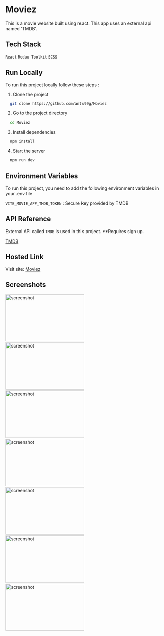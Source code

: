 # Moviez

This is a movie website built using react. This app uses an external api named 'TMDB'.

## Tech Stack

`React` `Redux Toolkit` `SCSS`

<!--
## Features

- Responsive, supperted in all screen sizes

- Advanced sorting in search results

- Added filtration in explore page

- Dynamically rendered background
-->

## Run Locally

To run this project locally follow these steps :

1. Clone the project

```bash
  git clone https://github.com/antu99g/Moviez
```

2. Go to the project directory

```bash
  cd Moviez
```

3. Install dependencies

```bash
  npm install
```

4. Start the server

```bash
  npm run dev
```

## Environment Variables

To run this project, you need to add the following environment variables in your .env file

`VITE_MOVIE_APP_TMDB_TOKEN` : Secure key provided by TMDB

## API Reference

External API called `TMDB` is used in this project. \*\*Requires sign up.

[TMDB](https://www.themoviedb.org/)

## Hosted Link

Visit site: [Moviez](https://moviez-384f35.netlify.app)

## Screenshots

<img src="https://github.com/antu99g/Alarm-Clock/assets/114740896/bd76a811-0925-4ce3-a0c5-552985a2d174" alt="screenshot" height="150" width="250">
&ensp;
<img src="https://github.com/antu99g/Alarm-Clock/assets/114740896/ea8de342-2fc1-47b4-a9e8-6791c2aea7b5" alt="screenshot" height="150" width="250">
&ensp;
<img src="https://github.com/antu99g/Alarm-Clock/assets/114740896/a48583b4-07a1-4b67-b22b-8ccfbfd6a3eb" alt="screenshot" height="150" width="250">
&ensp;

<img src="https://github.com/antu99g/Alarm-Clock/assets/114740896/be6b21f6-c7a7-4971-a7de-4645577ac153" alt="screenshot" height="150" width="250">
&ensp;
<img src="https://github.com/antu99g/Alarm-Clock/assets/114740896/bbee7af9-6b5e-43d9-9151-308f5ad61086" alt="screenshot" height="150" width="250">
&ensp;
<img src="https://github.com/antu99g/Store-e-commerce/assets/114740896/caad536a-73ee-40a1-97b4-8487526c4816" alt="screenshot" height="150" width="250">
&ensp;

<img src="https://github.com/antu99g/Store-e-commerce/assets/114740896/fa066830-3707-48d2-9b61-22d30b8d1586" alt="screenshot" height="150" width="250">

